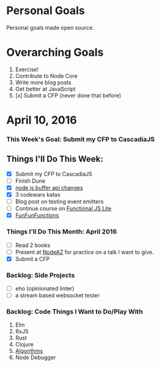 Personal Goals
==============

Personal goals made open source.

# Overarching Goals
1. Exercise!
2. Contribute to Node Core
3. Write more blog posts
4. Get better at JavaScript
5. [x] Submit a CFP (never done that before)

# April 10, 2016

### This Week's Goal: Submit my CFP to CascadiaJS

## Things I'll Do This Week:
- [x] Submit my CFP to CascadiaJS
- [ ] Finish Dune
- [x] [node js buffer api changes](https://medium.com/@jasnell/node-js-buffer-api-changes-3c21f1048f97#.gc95td89s)
- [x] 3 codewars katas
- [ ] Blog post on testing event emitters
- [ ] Continue course on [Functional JS Lite](https://frontendmasters.com/courses/functional-js-lite/#v=mpx9vosfmi&p=0.3056)
- [x] [FunFunFunctions](https://www.youtube.com/watch?v=PhUb7y9WZGs)

### Things I'll Do This Month: April 2016
- [ ] Read 2 books
- [ ] Present at [NodeAZ](http://www.meetup.com/NodeAZ/) for practice on a talk I want to give.
- [x] Submit a CFP

### Backlog: Side Projects
- [ ] eho (opinionated linter)
- [ ] a stream based websocket tester

### Backlog: Code Things I Want to Do/Play With
1. Elm
2. RxJS
3. Rust
4. Clojure
5. [Algorithms](https://www.coursera.org/learn/algorithmic-toolbox/)
6. Node Debugger
